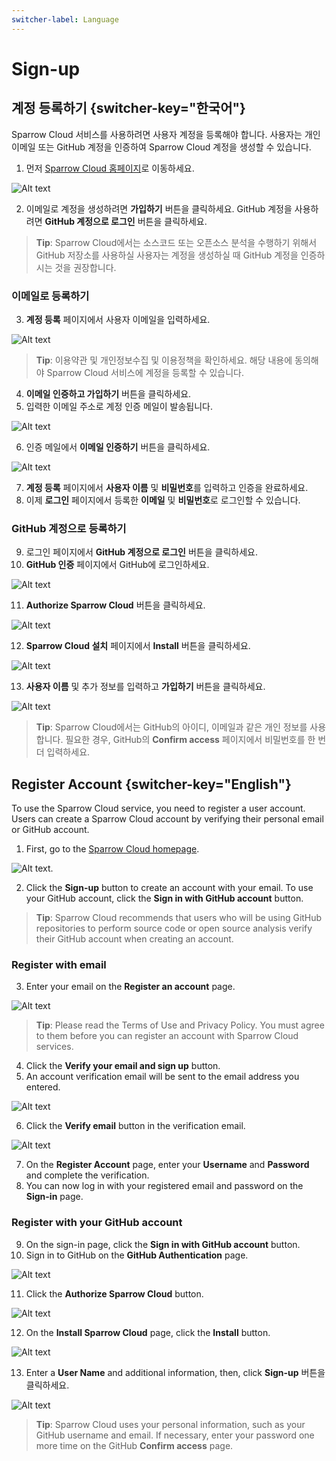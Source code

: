 ```yaml
---
switcher-label: Language
---
```


# Sign-up


## 계정 등록하기 {switcher-key="한국어"} 

Sparrow Cloud 서비스를 사용하려면 사용자 계정을 등록해야 합니다. 사용자는 개인 이메일 또는 GitHub 계정을 인증하여 Sparrow Cloud 계정을 생성할 수 있습니다.


1. 먼저 [Sparrow Cloud 홈페이지](https://sparrowcloud.co.kr/)로 이동하세요. 

<img src="로그인.png" alt="Alt text"/>

2. 이메일로 계정을 생성하려면 **가입하기** 버튼을 클릭하세요. GitHub 계정을 사용하려면 **GitHub 계정으로 로그인** 버튼을 클릭하세요.
> **Tip**: Sparrow Cloud에서는 소스코드 또는 오픈소스 분석을 수행하기 위해서 GitHub 저장소를 사용하실 사용자는 계정을 생성하실 때 GitHub 계정을 인증하시는 것을 권장합니다. 


### 이메일로 등록하기

3. **계정 등록** 페이지에서 사용자 이메일을 입력하세요.

<img src="회원가입.png" alt="Alt text"/>

> **Tip**: 이용약관 및 개인정보수집 및 이용정책을 확인하세요. 해당 내용에 동의해야 Sparrow Cloud 서비스에 계정을 등록할 수 있습니다.
4. **이메일 인증하고 가입하기** 버튼을 클릭하세요.
5. 입력한 이메일 주소로 계정 인증 메일이 발송됩니다.

<img src="signup_email01.png" alt="Alt text"/>


6. 인증 메일에서 **이메일 인증하기** 버튼을 클릭하세요.

<img src="회원가입_추가정보.png" alt="Alt text"/>

7. **계정 등록** 페이지에서 **사용자 이름** 및 **비밀번호**를 입력하고 인증을 완료하세요.
8. 이제 **로그인** 페이지에서 등록한 **이메일** 및 **비밀번호**로 로그인할 수 있습니다.



### GitHub 계정으로 등록하기


9. 로그인 페이지에서 **GitHub 계정으로 로그인** 버튼을 클릭하세요.
10. **GitHub 인증** 페이지에서 GitHub에 로그인하세요.

<img src="signup_Github00.png" alt="Alt text"/>

11. **Authorize Sparrow Cloud** 버튼을 클릭하세요.

<img src="signup_Github01.png" alt="Alt text"/>

12. **Sparrow Cloud 설치** 페이지에서 **Install** 버튼을 클릭하세요.

<img src="signup_Github02.png" alt="Alt text"/>

13. **사용자 이름** 및 추가 정보를 입력하고 **가입하기** 버튼을 클릭하세요.

<img src="signup_Github03.png" alt="Alt text"/>

> **Tip**: Sparrow Cloud에서는 GitHub의 아이디, 이메일과 같은 개인 정보를 사용합니다. 필요한 경우, GitHub의 **Confirm access** 페이지에서 비밀번호를 한 번 더 입력하세요.



## Register Account {switcher-key="English"}

To use the Sparrow Cloud service, you need to register a user account. Users can create a Sparrow Cloud account by verifying their personal email or GitHub account.


1. First, go to the [Sparrow Cloud homepage](https://cloud.sparrowfasoo.com).

<img src="로그인.png" alt="Alt text"/>.

2. Click the **Sign-up** button to create an account with your email. To use your GitHub account, click the **Sign in with GitHub account** button.
> **Tip**: Sparrow Cloud recommends that users who will be using GitHub repositories to perform source code or open source analysis verify their GitHub account when creating an account.


### Register with email

3. Enter your email on the **Register an account** page.

<img src="회원가입.png" alt="Alt text"/>

> **Tip**: Please read the Terms of Use and Privacy Policy. You must agree to them before you can register an account with Sparrow Cloud services.
4. Click the **Verify your email and sign up** button.
5. An account verification email will be sent to the email address you entered.

<img src="signup_email01.png" alt="Alt text"/>


6. Click the **Verify email** button in the verification email.

<img src="회원가입_추가정보.png" alt="Alt text"/>

7. On the **Register Account** page, enter your **Username** and **Password** and complete the verification.
8. You can now log in with your registered email and password on the **Sign-in** page.


### Register with your GitHub account


9. On the sign-in page, click the **Sign in with GitHub account** button.
10. Sign in to GitHub on the **GitHub Authentication** page.

<img src="signup_Github00.png" alt="Alt text"/>

11. Click the **Authorize Sparrow Cloud** button.

<img src="signup_Github01.png" alt="Alt text"/>

12. On the **Install Sparrow Cloud** page, click the **Install** button.

<img src="signup_Github02.png" alt="Alt text"/> 

13. Enter a **User Name** and additional information, then, click **Sign-up** 버튼을 클릭하세요.

<img src="signup_Github03.png" alt="Alt text"/>

> **Tip**: Sparrow Cloud uses your personal information, such as your GitHub username and email. If necessary, enter your password one more time on the GitHub **Confirm access** page.



